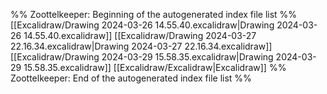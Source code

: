 %% Zoottelkeeper: Beginning of the autogenerated index file list  %%
 [[Excalidraw/Drawing 2024-03-26 14.55.40.excalidraw|Drawing 2024-03-26 14.55.40.excalidraw]]
 [[Excalidraw/Drawing 2024-03-27 22.16.34.excalidraw|Drawing 2024-03-27 22.16.34.excalidraw]]
 [[Excalidraw/Drawing 2024-03-29 15.58.35.excalidraw|Drawing 2024-03-29 15.58.35.excalidraw]]
 [[Excalidraw/Excalidraw|Excalidraw]]
%% Zoottelkeeper: End of the autogenerated index file list  %%
